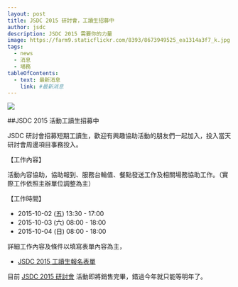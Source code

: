 ```yaml
---
layout: post
title: JSDC 2015 研討會，工讀生招募中
author: jsdc
description: JSDC 2015 需要你的力量
image: https://farm9.staticflickr.com/8393/8673949525_ea1314a3f7_k.jpg
tags:
  - news
  - 消息
  - 場務
tableOfContents:
  - text: 最新消息
    link: #最新消息
---
```


![](http://jsdc.tw/images/jsdc2015.png?tmp=20140617)

##JSDC 2015 活動工讀生招募中

JSDC 研討會招募短期工讀生，歡迎有興趣協助活動的朋友們一起加入，投入當天研討會周邊項目事務投入。

【工作內容】

活動內容協助，協助報到、服務台輪值、餐點發送工作及相關場務協助工作。（實際工作依照主辦單位調整為主）

【工作時間】
 
 * 2015-10-02 (五) 13:30 - 17:00
 * 2015-10-03 (六) 08:00 - 18:00
 * 2015-10-04 (日) 08:00 - 18:00

詳細工作內容及條件以填寫表單內容為主，

* [JSDC 2015 工讀生報名表單](http://goo.gl/forms/ykxE4CSrRu)

目前 [JSDC 2015 研討會](http://jsdc-tw.kktix.cc/events/jsdc2015) 活動即將銷售完畢，錯過今年就只能等明年了。


